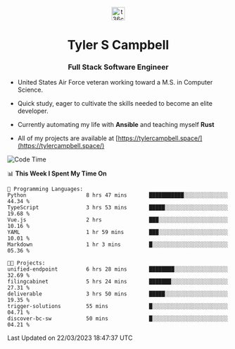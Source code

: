 <p align="center">
<a href="https://www.linkedin.com/in/t36campbell" target="blank"><img align="center" src="https://ik.imagekit.io/t36campbell/Portfolio/linkedin.png.original_m8bbGgPh6.png" alt="t36campbell" height="30" width="30" /></a>
</p>
<h1 align="center">Tyler S Campbell</h1>
<h3 align="center">Full Stack Software Engineer</h3>

* United States Air Force veteran working toward a M.S. in Computer Science.

* Quick study, eager to cultivate the skills needed to become an elite developer.

* Currently automating my life with **Ansible** and teaching myself **Rust**

* All of my projects are available at [https://tylercampbell.space/](https://tylercampbell.space/)

<!--START_SECTION:waka-->
![Code Time](http://img.shields.io/badge/Code%20Time-2%2C297%20hrs%2044%20mins-blue)

📊 **This Week I Spent My Time On** 

```text
💬 Programming Languages: 
Python                   8 hrs 47 mins       ███████████░░░░░░░░░░░░░░   44.34 % 
TypeScript               3 hrs 53 mins       █████░░░░░░░░░░░░░░░░░░░░   19.68 % 
Vue.js                   2 hrs               ███░░░░░░░░░░░░░░░░░░░░░░   10.16 % 
YAML                     1 hr 59 mins        ███░░░░░░░░░░░░░░░░░░░░░░   10.01 % 
Markdown                 1 hr 3 mins         █░░░░░░░░░░░░░░░░░░░░░░░░   05.36 % 

🐱‍💻 Projects: 
unified-endpoint         6 hrs 28 mins       ████████░░░░░░░░░░░░░░░░░   32.69 % 
filingcabinet            5 hrs 24 mins       ███████░░░░░░░░░░░░░░░░░░   27.31 % 
deliverable              3 hrs 50 mins       █████░░░░░░░░░░░░░░░░░░░░   19.35 % 
trigger-solutions        55 mins             █░░░░░░░░░░░░░░░░░░░░░░░░   04.71 % 
discover-bc-sw           50 mins             █░░░░░░░░░░░░░░░░░░░░░░░░   04.21 % 
```


 Last Updated on 22/03/2023 18:47:37 UTC
<!--END_SECTION:waka-->
